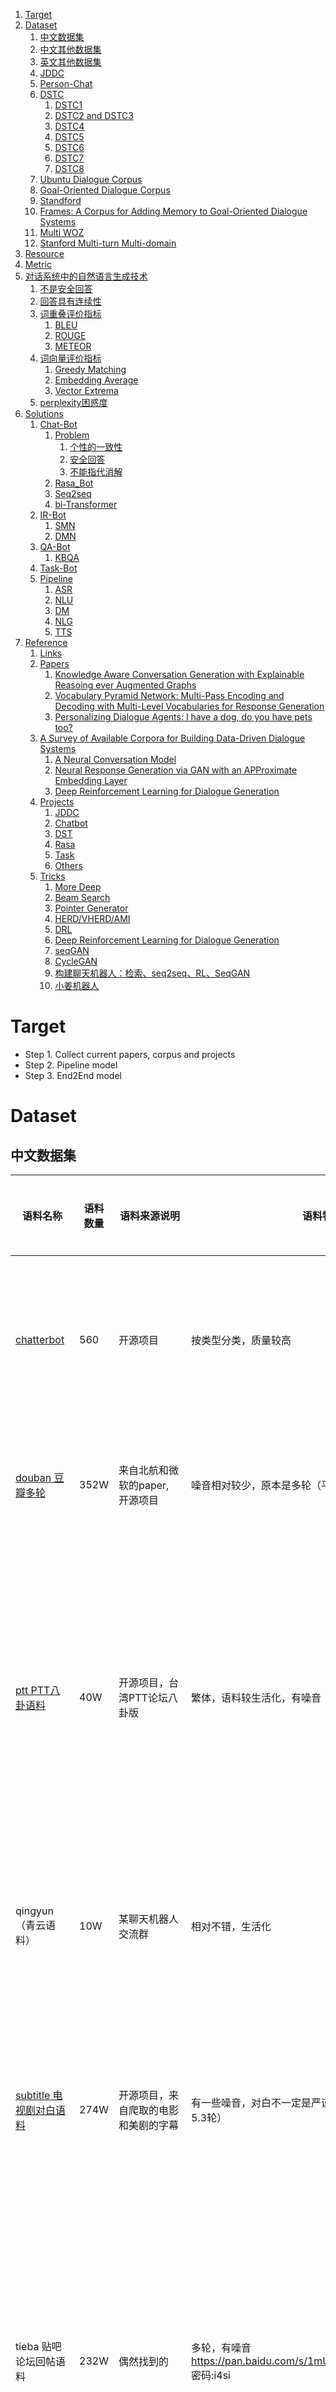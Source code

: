 
<!-- TOC -->

1. [Target](#target)
2. [Dataset](#dataset)
    1. [中文数据集](#中文数据集)
    2. [中文其他数据集](#中文其他数据集)
    3. [英文其他数据集](#英文其他数据集)
    4. [JDDC](#jddc)
    5. [Person-Chat](#person-chat)
    6. [DSTC](#dstc)
        1. [DSTC1](#dstc1)
        2. [DSTC2 and DSTC3](#dstc2-and-dstc3)
        3. [DSTC4](#dstc4)
        4. [DSTC5](#dstc5)
        5. [DSTC6](#dstc6)
        6. [DSTC7](#dstc7)
        7. [DSTC8](#dstc8)
    7. [Ubuntu Dialogue Corpus](#ubuntu-dialogue-corpus)
    8. [Goal-Oriented Dialogue Corpus](#goal-oriented-dialogue-corpus)
    9. [Standford](#standford)
    10. [Frames: A Corpus for Adding Memory to Goal-Oriented Dialogue Systems](#frames-a-corpus-for-adding-memory-to-goal-oriented-dialogue-systems)
    11. [Multi WOZ](#multi-woz)
    12. [Stanford Multi-turn Multi-domain](#stanford-multi-turn-multi-domain)
3. [Resource](#resource)
4. [Metric](#metric)
5. [对话系统中的自然语言生成技术](#对话系统中的自然语言生成技术)
    1. [不是安全回答](#不是安全回答)
    2. [回答具有连续性](#回答具有连续性)
    3. [词重叠评价指标](#词重叠评价指标)
        1. [BLEU](#bleu)
        2. [ROUGE](#rouge)
        3. [METEOR](#meteor)
    4. [词向量评价指标](#词向量评价指标)
        1. [Greedy Matching](#greedy-matching)
        2. [Embedding Average](#embedding-average)
        3. [Vector Extrema](#vector-extrema)
    5. [perplexity困惑度](#perplexity困惑度)
6. [Solutions](#solutions)
    1. [Chat-Bot](#chat-bot)
        1. [Problem](#problem)
            1. [个性的一致性](#个性的一致性)
            2. [安全回答](#安全回答)
            3. [不能指代消解](#不能指代消解)
        2. [Rasa_Bot](#rasa_bot)
        3. [Seq2seq](#seq2seq)
        4. [bi-Transformer](#bi-transformer)
    2. [IR-Bot](#ir-bot)
        1. [SMN](#smn)
        2. [DMN](#dmn)
    3. [QA-Bot](#qa-bot)
        1. [KBQA](#kbqa)
    4. [Task-Bot](#task-bot)
    5. [Pipeline](#pipeline)
        1. [ASR](#asr)
        2. [NLU](#nlu)
        3. [DM](#dm)
        4. [NLG](#nlg)
        5. [TTS](#tts)
7. [Reference](#reference)
    1. [Links](#links)
    2. [Papers](#papers)
        1. [Knowledge Aware Conversation Generation with Explainable Reasoing ever Augmented Graphs](#knowledge-aware-conversation-generation-with-explainable-reasoing-ever-augmented-graphs)
        2. [Vocabulary Pyramid Network: Multi-Pass Encoding and Decoding with Multi-Level Vocabularies for Response Generation](#vocabulary-pyramid-network-multi-pass-encoding-and-decoding-with-multi-level-vocabularies-for-response-generation)
        3. [Personalizing Dialogue Agents: I have a dog, do you have pets too?](#personalizing-dialogue-agents-i-have-a-dog-do-you-have-pets-too)
    3. [A Survey of Available Corpora for Building Data-Driven Dialogue Systems](#a-survey-of-available-corpora-for-building-data-driven-dialogue-systems)
        1. [A Neural Conversation Model](#a-neural-conversation-model)
        2. [Neural Response Generation via GAN with an APProximate Embedding Layer](#neural-response-generation-via-gan-with-an-approximate-embedding-layer)
        3. [Deep Reinforcement Learning for Dialogue Generation](#deep-reinforcement-learning-for-dialogue-generation)
    4. [Projects](#projects)
        1. [JDDC](#jddc-1)
        2. [Chatbot](#chatbot)
        3. [DST](#dst)
        4. [Rasa](#rasa)
        5. [Task](#task)
        6. [Others](#others)
    5. [Tricks](#tricks)
        1. [More Deep](#more-deep)
        2. [Beam Search](#beam-search)
        3. [Pointer Generator](#pointer-generator)
        4. [HERD/VHERD/AMI](#herdvherdami)
        5. [DRL](#drl)
        6. [Deep Reinforcement Learning for Dialogue Generation](#deep-reinforcement-learning-for-dialogue-generation-1)
        7. [seqGAN](#seqgan)
        8. [CycleGAN](#cyclegan)
        9. [构建聊天机器人：检索、seq2seq、RL、SeqGAN](#构建聊天机器人检索seq2seqrlseqgan)
        10. [小姜机器人](#小姜机器人)

<!-- /TOC -->

# Target
+ Step 1. Collect current papers, corpus and projects
+ Step 2. Pipeline model
+ Step 3. End2End model

# Dataset

## 中文数据集

语料名称 | 语料数量 | 语料来源说明 | 语料特点 | 语料样例 | 是否已分词
---|---|---|---|---|---
[chatterbot](https://github.com/gunthercox/chatterbot-corpus/tree/master/chatterbot_corpus/data/chinese) | 560 | 开源项目 | 按类型分类，质量较高  | Q:你会开心的 A:幸福不是真正的可预测的情绪。 | 否
[douban 豆瓣多轮](https://github.com/MarkWuNLP/MultiTurnResponseSelection ) | 352W | 来自北航和微软的paper, 开源项目 | 噪音相对较少，原本是多轮（平均7.6轮）  | Q:烟台 十一 哪 好玩 A:哪 都 好玩 · · · · | 是
[ptt PTT八卦语料](https://github.com/zake7749/Gossiping-Chinese-Corpus) | 40W | 开源项目，台湾PTT论坛八卦版 | 繁体，语料较生活化，有噪音  | Q:为什么乡民总是欺负国高中生呢QQ	A:如果以为选好科系就会变成比尔盖兹那不如退学吧  | 否
qingyun（青云语料） | 10W | 某聊天机器人交流群 | 相对不错，生活化  | Q:看来你很爱钱 	 A:噢是吗？那么你也差不多了 | 否
[subtitle 电视剧对白语料](https://github.com/fateleak/dgk_lost_conv) | 274W | 开源项目，来自爬取的电影和美剧的字幕 | 有一些噪音，对白不一定是严谨的对话，原本是多轮（平均5.3轮）  | Q:京戏里头的人都是不自由的	A:他们让人拿笼子给套起来了了 | 否
tieba 贴吧论坛回帖语料 | 232W | 偶然找到的 | 多轮，有噪音 https://pan.baidu.com/s/1mUknfwy1nhSM7XzH8xi7gQ 密码:i4si  | Q:前排，鲁迷们都起床了吧	A:标题说助攻，但是看了那球，真是活生生的讽刺了 | 否
weibo（微博语料） | 443W | 华为 Noah 实验室 Neural Responding Machine for Short-Text Conversation | 仍有一些噪音  | Q:北京的小纯洁们，周日见。#硬汉摆拍清纯照# A:嗷嗷大湿的左手在干嘛，看着小纯洁撸么。 | 否
[xiaohuangji（小黄鸡语料）](https://github.com/candlewill/Dialog_Corpus) | 45W | 原人人网项目语料 | 有一些不雅对话，少量噪音 | Q:你谈过恋爱么	A:谈过，哎，别提了，伤心..。 | 否


## 中文其他数据集
- 三千万字幕语料
https://link.zhihu.com/?target=http%3A//www.shareditor.com/blogshow/%3FblogId%3D112

- 白鹭时代中文问答语料
    - 白鹭时代论坛问答数据，一个问题对应一个最好的答案。下载链接：https://github.com/Samurais/egret-wenda-corpus
- 微博数据集
    - 华为李航实验室发布，也是论文“Neural Responding Machine for Short-Text Conversation”使用的数据集下载链接：http://61.93.89.94/Noah_NRM_Data/
- 新浪微博数据集
    - 评论回复短句，下载地址：http://lwc.daanvanesch.nl/openaccess.php
    
## 英文其他数据集

Cornell Movie Dialogs：电影对话数据集，下载地址：http://www.cs.cornell.edu/~cristian/Cornell_Movie-Dialogs_Corpus.html
Ubuntu Dialogue Corpus：Ubuntu日志对话数据，下载地址：https://arxiv.org/abs/1506.08909
OpenSubtitles：电影字幕，下载地址：http://opus.lingfil.uu.se/OpenSubtitles.php
Twitter：twitter数据集，下载地址：https://github.com/Marsan-Ma/twitter_scraper
Papaya Conversational Data Set：基于Cornell、Reddit等数据集重新整理之后，好像挺干净的，下载链接：https://github.com/bshao001/ChatLearner

## JDDC

+ 需要注册才能得到数据集
+ 有待上传

## Person-Chat
    + Facebook
    + 16w 条

## DSTC

  - The Dialog State Tracking Challenge (DSTC) is an on-going series of research community challenge tasks. Each task released dialog data labeled with dialog state information, such as the user’s desired restaurant search query given all of the dialog history up to the current turn. The challenge is to create a “tracker” that can predict the dialog state for new dialogs. In each challenge, trackers are evaluated using held-out dialog data.

### DSTC1

  - DSTC1 used human-computer dialogs in the bus timetable domain. Results were presented in a special session at [SIGDIAL 2013](http://www.sigdial.org/workshops/sigdial2013/). DSTC1 was organized by Jason D. Williams, Alan Black, Deepak Ramachandran, Antoine Raux.
  - Data : https://www.microsoft.com/en-us/research/event/dialog-state-tracking-challenge/#!dstc1-downloads
  - Project:
    - pass
    - pass

### DSTC2 and DSTC3

- DSTC2/3 used human-computer dialogs in the restaurant information domain. Results were presented in special sessions at [SIGDIAL 2014](http://www.sigdial.org/workshops/conference15/) and [IEEE SLT 2014](http://www.slt2014.org/). DSTC2 and 3 were organized by Matthew Henderson, Blaise Thomson, and Jason D. Williams.
- Data : http://camdial.org/~mh521/dstc/
- Project:
  - pass
  - pass

### DSTC4

- DSTC4 used human-human dialogs in the tourist information domain. Results were presented at [IWSDS 2015](http://www.iwsds.org/). DSTC4 was organized by Seokhwan Kim, Luis F. D’Haro, Rafael E Banchs, Matthew Henderson, and Jason D. Williams.
- Data:
  - http://www.colips.org/workshop/dstc4/data.html
- Project:
  - pass

### DSTC5

- DSTC5 used human-human dialogs in the tourist information domain, where training dialogs were provided in one language, and test dialogs were in a different language. Results were presented in a special session at [IEEE SLT 2016](http://www.slt2016.org/). DSTC5 was organized by Seokhwan Kim, Luis F. D’Haro, Rafael E Banchs, Matthew Henderson, Jason D. Williams, and Koichiro Yoshino.
- Data:
  - http://workshop.colips.org/dstc5/data.html
- Project:
  - Pass

### DSTC6

- DSTC6 consisted of 3 parallel tracks:
  - End-to-End Goal Oriented Dialog Learning
  - End-to-End Conversation Modeling
  - Dialogue Breakdown Detection.
- Results will be presented at a workshop immediately after NIPS 2017.
  - DSTC6 is organized by Chiori Hori, Julien Perez, Koichiro Yoshino, and Seokhwan Kim.
- Tracks were organized by Y-Lan Boureau, Antoine Bordes, Julien Perez, Ryuichi Higashinaka, Chiori Hori, and Takaaki Hori.

### DSTC7

### DSTC8

## Ubuntu Dialogue Corpus

- The Ubuntu Dialogue Corpus : A Large Dataset for Research in Unstructured Multi-Turn Dialogue Systems, 2015 [[paper\]](http://arxiv.org/abs/1506.08909) [[data\]](https://github.com/rkadlec/ubuntu-ranking-dataset-creator)
  
## Goal-Oriented Dialogue Corpus
  
- **(Frames)** Frames: A Corpus for Adding Memory to Goal-Oriented Dialogue Systems, 2016 [[paper\]](https://arxiv.org/abs/1704.00057) [[data\]](http://datasets.maluuba.com/Frames)
- **(DSTC 2 & 3)** Dialog State Tracking Challenge 2 & 3, 2013 [[paper\]](http://camdial.org/~mh521/dstc/downloads/handbook.pdf) [[data\]](http://camdial.org/~mh521/dstc/)
  
## Standford
  
- A New Multi-Turn, Multi-Domain, Task-Oriented Dialogue Dataset
- Mihail Eric and Lakshmi Krishnan and Francois Charette and Christopher D. Manning. 2017. Key-Value Retrieval Networks for Task-Oriented Dialogue. In Proceedings of the Special Interest Group on Discourse and Dialogue (SIGDIAL). https://arxiv.org/abs/1705.05414. [pdf]
- https://nlp.stanford.edu/blog/a-new-multi-turn-multi-domain-task-oriented-dialogue-dataset/
- http://nlp.stanford.edu/projects/kvret/kvret_dataset_public.zip
  - calendar scheduling
- weather information retrieval
  - point-of-interest navigation
  
## Frames: A Corpus for Adding Memory to Goal-Oriented Dialogue Systems

- Maluuba 放出的对话数据集。
- 论文链接：http://www.paperweekly.site/papers/407
  - 数据集链接：http://datasets.maluuba.com/Frames

## Multi WOZ

- https://www.repository.cam.ac.uk/handle/1810/280608
  
## Stanford Multi-turn Multi-domain
  
- 包含三个domain（日程，天气，景点信息），可参考下该数据机标注格式：
  - https://nlp.stanford.edu/blog/a-new-multi-turn-multi-domain-task-oriented-dialogue-dataset/
- 论文citation
  - Key-Value Retrieval Networks for Task-Oriented Dialogue https://arxiv.org/abs/1705.05414
  
- 把所有的数据集按照不同类别进行分类总结，里面涵盖了很多数据集
 
# Resource

+ pass

# Metric


# 对话系统中的自然语言生成技术
- https://zhuanlan.zhihu.com/p/49197552


## 不是安全回答

## 回答具有连续性

## 词重叠评价指标

### BLEU

### ROUGE

### METEOR

## 词向量评价指标

### Greedy Matching

### Embedding Average

### Vector Extrema

## perplexity困惑度

# Solutions

## Chat-Bot

### Problem
#### 个性的一致性
+ Adversarial Learning for Neural Dialogue Generation 
    + 李纪为
#### 安全回答
#### 不能指代消解

### Rasa_Bot
+ 

### Seq2seq
+ https://blog.csdn.net/Irving_zhang/article/details/79088143
+ https://github.com/qhduan/ConversationalRobotDesign/blob/master/%E5%90%84%E7%A7%8D%E6%9C%BA%E5%99%A8%E4%BA%BA%E5%B9%B3%E5%8F%B0%E8%B0%83%E7%A0%94.md
+ https://zhuanlan.zhihu.com/p/29075764

### bi-Transformer
 

## IR-Bot

### SMN

### DMN

## QA-Bot

### KBQA

## Task-Bot

## Pipeline

### ASR

- APIs or Tools for free

### NLU

- Domain CLF
  - context based domain clf
- Intent Detection
- Slot Filling
- Joint Learning and Ranking

### DM

- DST
- DPL

### NLG

### TTS


# Reference

## Links

- [AIComp Top](https://github.com/linxid/AICompTop)
- [Robot Design](https://github.com/qhduan/ConversationalRobotDesign)
- [sizhi bot](https://github.com/ownthink/robot]
- [home assistant](https://github.com/home-assistant/home-assistant)
- [textClassifier](https://github.com/jiangxinyang227/textClassifier)
- 评价指标
    - https://blog.csdn.net/liuchonge/article/details/79104045

## Papers

### Knowledge Aware Conversation Generation with Explainable Reasoing ever Augmented Graphs

+ EMNLP 2019 Baidu
+ Tips 
  + 大部分模型 容易出现安全回复和不连贯回复，这是因为仅仅从语料中学习语义而不是借助背景知识
  + 引入结构化信息
    + 利用三元组或者图路径来缩小知识的候选范围并增强模型的泛化能力
    + 但是选出的知识往往是实体或普通词，因而无法为回复生成更加丰富的信息
  + 引入非结构化信息
    + 文本知识(电影评论或者电影剧情)可以为回复的生成提供丰富的参考信息，但是非结构化的表示方案要求模型具有很强的能力来从知识文本集合中进行知识选择或者使用注意力机制
+ 此文综合使用结构化信息和非结构化信息， 提出了基于扩充知识图(Augmented Knowledge Graph)开放域对话生成模型，模型由知识选择和回复生成这两个模块组成

### Vocabulary Pyramid Network: Multi-Pass Encoding and Decoding with Multi-Level Vocabularies for Response Generation

+ seq2seq框架作为文本生成的主流框架，在对话领域已被广泛应用。然而在对话生成时，seq2seq倾向于生成通用的答案，缺乏进一步的润色修饰；***解码的过程中词表大小的限制与逐词解码的方式存在偏置问题***，***且目标端的全局信息无法利用***。如何在解码过程中不断丰富词表，利用全局信息丰富句子内容是本论文的主要研究贡献。
+ 论文链接：https://www.aclweb.org/anthology/P19-1367/ 

### Personalizing Dialogue Agents: I have a dog, do you have pets too?

- 本文是 Facebook AI Research 发表于 NIPS 2018 的工作。论文根据一个名为 PERSONA-CHAT 的对话数据集来训练基于 Profile 的聊天机器人，该数据集包含超过 16 万条对话。
- 本文致力于解决以下问题：
- 聊天机器人缺乏一致性格特征
  - 聊天机器人缺乏长期记忆
  - 聊天机器人经常给出模糊的回应，例如 I don't know
- 数据集链接
- https://github.com/facebookresearch/ParlAI/tree/master/parlai/tasks/personachat

## A Survey of Available Corpora for Building Data-Driven Dialogue Systems

- (https://arxiv.org/pdf/1512.05742.pdf

### A Neural Conversation Model

+ https://arxiv.org/abs/1506.05869

### Neural Response Generation via GAN with an APProximate Embedding Layer
+ 单轮回答，抑制安全回答

+ 实现  
+ https://github.com/lan2720/GAN-AEL
+ https://github.com/deepanshugarg257/Response-Generation-with-AEL

### Deep Reinforcement Learning for Dialogue Generation
+ https://www.cnblogs.com/jiangxinyang/p/10469860.html

+ 传统的seq2seq 问题
+ 1> 安全回答
+ 2> 使用MLE 容易死循环

## Projects

### JDDC
+ [2018 JDDC对话大赛亚军解决方案 Dialog-System-with-Task-Retrieval-and-Seq2seq](https://github.com/Dikea/Dialog-System-with-Task-Retrieval-and-Seq2seq)
+ [seq2seq chatbot](https://github.com/lc222/seq2seq_chatbot)
+ [jddc_solution_4th](https://github.com/zengbin93/jddc_solution_4th)
+ [jddc_baseline_tfidf](https://github.com/SimonJYang/JDDC-Baseline-TFIDF)
+ [jddc_baseline_seq2seq](https://github.com/SimonJYang/JDDC-Baseline-TFIDF)

### Chatbot
+ [Seq2Seq_Chatbot_QA](https://github.com/qhduan/Seq2Seq_Chatbot_QA)
+ [Awesome-chatbot](https://github.com/fendouai/Awesome-Chatbot)
+ [transformer-chatbot](https://github.com/atselousov/transformer_chatbot)
    + pytorch
+ [chatbot-MemN2N-tf](https://github.com/vyraun/chatbot-MemN2N-tensorflow)
+ [seq2seqchatbots](https://github.com/ricsinaruto/Seq2seqChatbots)
    + 有常见的数据集处理的代码
    + transformer
    

### DST
+ [DNN-DST](https://github.com/CallumMain/DNN-DST)
+ [DST](https://github.com/voicy-ai/DialogStateTracking)

### Rasa
+ [rasa_chatbot_cn](https://github.com/GaoQ1/rasa_chatbot_cn)
+ [_rasa_chatbot](https://github.com/zqhZY/_rasa_chatbot)
+ [rasa_chatbot](https://github.com/zqhZY/_rasa_chatbot)

### Task
+ [Task-Oriented-Dialogue-Dataset-Survey](https://github.com/AtmaHou/Task-Oriented-Dialogue-Dataset-Survey)

### Others
+ [TC-bot](https://github.com/MiuLab/TC-Bot)

## Tricks

### More Deep
- 在可以收敛的情况下，尽可能使用更深的模型
- 参考CV 领域的一些做法
- https://zhuanlan.zhihu.com/p/35317776
- https://zhuanlan.zhihu.com/p/29967933

### Beam Search

### Pointer Generator

### HERD/VHERD/AMI
+ 多轮
+ https://blog.csdn.net/liuchonge/article/details/79237611

Building End-To-End Dialogue Systems Using Generative Hierarchical Neural Network Models(HRED)
A Hierarchical Latent Variable Encoder-Decoder Model for Generating Dialogues(VHRED)
Attention with Intention for a Neural Network Conversation Model(AWI)

### DRL
+ https://blog.csdn.net/liuchonge/article/details/78749623
+ https://zhuanlan.zhihu.com/p/21587758

### Deep Reinforcement Learning for Dialogue Generation

+ https://zhuanlan.zhihu.com/p/21587758

### seqGAN
+ https://github.com/zhaoyingjun/chatbot/blob/master/seq2seqChatbot/seq2seq_model.py
+ rl 对抗训练
+ https://www.jianshu.com/p/b8c3d2a42ba7

### CycleGAN

### 构建聊天机器人：检索、seq2seq、RL、SeqGAN
+ https://blog.csdn.net/Young_Gy/article/details/76474939

### 小姜机器人
+ https://blog.csdn.net/rensihui/article/details/89418850
+ 模版/检索/生成
